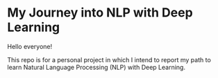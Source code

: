 # My Journey into NLP with Deep Learning

Hello everyone!

This repo is for a personal project in which I intend to report my path to learn Natural Language Processing (NLP) with Deep Learning.

